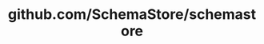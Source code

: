 ---
layout: post
title: github.com/SchemaStore/schemastore
categories: link
tags: [انگلیسی, برنامه‌نویسی]
---